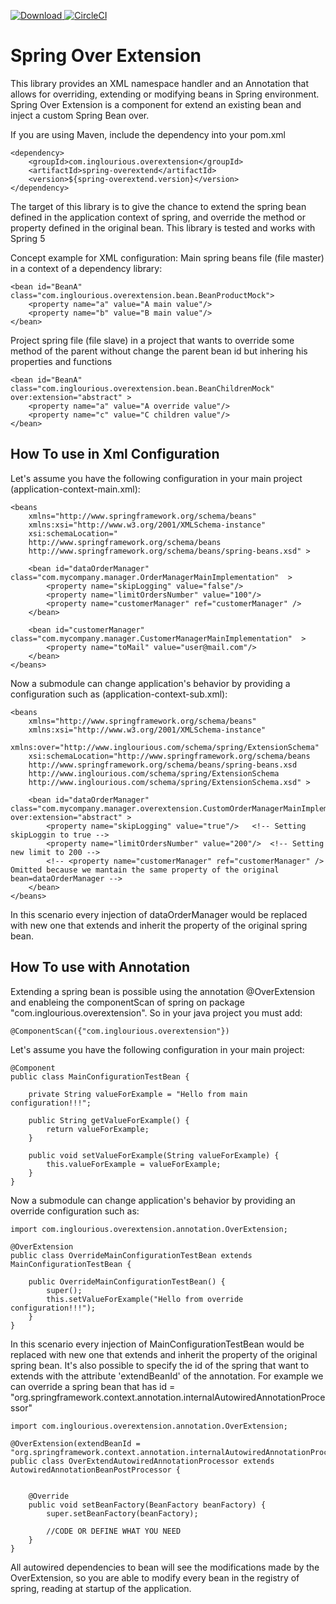  [ ![Download](https://api.bintray.com/packages/giskard80/InglouriousBasterds/spring-overextend/images/download.svg) ](https://bintray.com/giskard80/InglouriousBasterds/spring-overextend/_latestVersion) [![CircleCI](https://circleci.com/gh/InglouriousBasterds/SpringOverExtend/tree/master.svg?style=svg)](https://circleci.com/gh/InglouriousBasterds/SpringOverExtend/tree/master)   

# Spring Over Extension
This library provides an XML namespace handler and an Annotation that allows for overriding, extending or modifying beans in Spring environment. 
Spring Over Extension is a component for extend an existing bean and inject a custom Spring Bean over.

If you are using Maven, include the dependency into your pom.xml
```
<dependency>
    <groupId>com.inglourious.overextension</groupId>
    <artifactId>spring-overextend</artifactId>
    <version>${spring-overextend.version}</version>
</dependency>
```

The target of this library is to give the chance to extend the spring bean defined in the application context of spring, and override the method or property defined in the original bean.
This library is tested and works with Spring 5 

Concept example for XML configuration:
Main spring beans file (file master) in a context of a dependency library:
```
<bean id="BeanA" class="com.inglourious.overextension.bean.BeanProductMock">
    <property name="a" value="A main value"/>
    <property name="b" value="B main value"/>
</bean>
```

Project spring file (file slave) in a project that wants to override some method of the parent without change the parent bean id but inhering his properties and functions
```
<bean id="BeanA" class="com.inglourious.overextension.bean.BeanChildrenMock"  over:extension="abstract" >
    <property name="a" value="A override value"/>
    <property name="c" value="C children value"/>
</bean>
```



## How To use in Xml Configuration

Let's assume you have the following configuration in your main project (application-context-main.xml):

```
<beans 
    xmlns="http://www.springframework.org/schema/beans"
    xmlns:xsi="http://www.w3.org/2001/XMLSchema-instance"
    xsi:schemaLocation="
    http://www.springframework.org/schema/beans
    http://www.springframework.org/schema/beans/spring-beans.xsd" >

    <bean id="dataOrderManager" class="com.mycompany.manager.OrderManagerMainImplementation"  >
        <property name="skipLogging" value="false"/>
        <property name="limitOrdersNumber" value="100"/>
        <property name="customerManager" ref="customerManager" />
    </bean>

    <bean id="customerManager" class="com.mycompany.manager.CustomerManagerMainImplementation"  >
        <property name="toMail" value="user@mail.com"/>
    </bean>
</beans>
```

Now a submodule can change application's behavior by providing a configuration such as (application-context-sub.xml):

```
<beans 
    xmlns="http://www.springframework.org/schema/beans"
    xmlns:xsi="http://www.w3.org/2001/XMLSchema-instance"
    xmlns:over="http://www.inglourious.com/schema/spring/ExtensionSchema"
    xsi:schemaLocation="http://www.springframework.org/schema/beans
    http://www.springframework.org/schema/beans/spring-beans.xsd
    http://www.inglourious.com/schema/spring/ExtensionSchema
    http://www.inglourious.com/schema/spring/ExtensionSchema.xsd" >

    <bean id="dataOrderManager" class="com.mycompany.manager.overextension.CustomOrderManagerMainImplementation"  over:extension="abstract" >
        <property name="skipLogging" value="true"/>   <!-- Setting skipLoggin to true -->
        <property name="limitOrdersNumber" value="200"/>  <!-- Setting new limit to 200 -->
        <!-- <property name="customerManager" ref="customerManager" /> Omitted because we mantain the same property of the original bean=dataOrderManager -->
    </bean>
</beans>
```


In this scenario every injection of dataOrderManager would be replaced with new one that extends and inherit the property of the original spring bean.


## How To use with Annotation
Extending a spring bean is possible using the annotation @OverExtension and enableing the componentScan of spring
on package "com.inglourious.overextension". So in your java project you must add:

```
@ComponentScan({"com.inglourious.overextension"})
```


Let's assume you have the following configuration in your main project:

```
@Component
public class MainConfigurationTestBean {

    private String valueForExample = "Hello from main configuration!!!";

    public String getValueForExample() {
        return valueForExample;
    }

    public void setValueForExample(String valueForExample) {
        this.valueForExample = valueForExample;
    }    
}
```


Now a submodule can change application's behavior by providing an override configuration such as:

```
import com.inglourious.overextension.annotation.OverExtension;

@OverExtension
public class OverrideMainConfigurationTestBean extends MainConfigurationTestBean {

    public OverrideMainConfigurationTestBean() {
        super();
        this.setValueForExample("Hello from override configuration!!!");
    }
}
```

In this scenario every injection of MainConfigurationTestBean would be replaced with new one that extends and inherit the property of the original spring bean.
It's also possible to specify the id of the spring that want to extends with the attribute 'extendBeanId' of the annotation. 
For example we can override a spring bean that has id = "org.springframework.context.annotation.internalAutowiredAnnotationProcessor"
 
```
import com.inglourious.overextension.annotation.OverExtension;

@OverExtension(extendBeanId = "org.springframework.context.annotation.internalAutowiredAnnotationProcessor")
public class OverExtendAutowiredAnnotationProcessor extends AutowiredAnnotationBeanPostProcessor {


    @Override
    public void setBeanFactory(BeanFactory beanFactory) {
        super.setBeanFactory(beanFactory);

        //CODE OR DEFINE WHAT YOU NEED
    }
}
```
 
All autowired dependencies to bean will see the modifications made by the OverExtension, so you are able to modify every bean in the registry of spring, reading at startup of the application.

 
 
 

